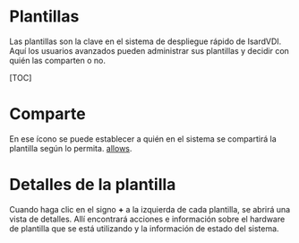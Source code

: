 <h1>Plantillas</h1>

Las plantillas son la clave en el sistema de despliegue rápido de IsardVDI. Aquí los usuarios avanzados pueden administrar sus plantillas y decidir con quién las comparten o no.

[TOC]

# Comparte

En ese ícono se puede establecer a quién en el sistema se compartirá la plantilla según lo permita.
 [allows](allows.md#allows-form).

# Detalles de la plantilla

Cuando haga clic en el signo **+** a la izquierda de cada plantilla, se abrirá una vista de detalles. Allí encontrará acciones e información sobre el hardware de plantilla que se está utilizando y la información de estado del sistema.
